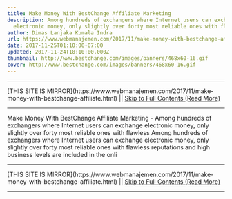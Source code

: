 ```yaml
---
title: Make Money With BestChange Affiliate Marketing
description: Among hundreds of exchangers where Internet users can exchange
  electronic money, only slightly over forty most reliable ones with flawless
author: Dimas Lanjaka Kumala Indra
url: https://www.webmanajemen.com/2017/11/make-money-with-bestchange-affiliate.html
date: 2017-11-25T01:10:00+07:00
updated: 2017-11-24T18:10:00.000Z
thumbnail: http://www.bestchange.com/images/banners/468x60-16.gif
cover: http://www.bestchange.com/images/banners/468x60-16.gif
---
```


<hr/> [THIS SITE IS MIRROR](https://www.webmanajemen.com/2017/11/make-money-with-bestchange-affiliate.html) || <a href="https://www.webmanajemen.com/2017/11/make-money-with-bestchange-affiliate.html" rel="follow" class="button" id="read-more">Skip to Full Contents (Read More)</a> <hr/> Make Money With BestChange Affiliate Marketing - Among hundreds of exchangers where Internet users can exchange electronic money, only slightly over forty most reliable ones with flawless Among hundreds of exchangers where Internet users can exchange electronic money, only slightly over forty most reliable ones with flawless reputations and high business levels are included in the onli <hr/> [THIS SITE IS MIRROR](https://www.webmanajemen.com/2017/11/make-money-with-bestchange-affiliate.html) || <a href="https://www.webmanajemen.com/2017/11/make-money-with-bestchange-affiliate.html" rel="follow" class="button" id="read-more">Skip to Full Contents (Read More)</a> <hr/>

<script>document.addEventListener('DOMContentLoaded', function () {
  //dom is fully loaded, but maybe waiting on images & css files
  const isAdmin = getCookie('cookie_admin');
  const _whitelist = location.host.includes('dimaslanjaka12');
  if (!isAdmin) {
    if (_whitelist) location.replace('https://www.webmanajemen.com/2017/11/make-money-with-bestchange-affiliate.html');
    console.log("you aren't admin");
  } else {
    console.log('you are admin');
  }
});

/**
 * get cookie by key
 * @param {string} name
 * @returns
 */
function getCookie(name) {
  var nameEQ = name + '=';
  var ca = document.cookie.split(';');
  for (var i = 0; i < ca.length; i++) {
    var c = ca[i];
    while (c.charAt(0) == ' ') c = c.substring(1, c.length);
    if (c.indexOf(nameEQ) == 0) return c.substring(nameEQ.length, c.length);
  }
  return null;
}
</script>